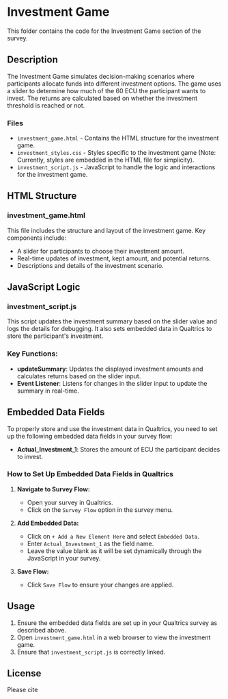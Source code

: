 # Investment Game

This folder contains the code for the Investment Game section of the survey.

## Description

The Investment Game simulates decision-making scenarios where participants allocate funds into different investment options. The game uses a slider to determine how much of the 60 ECU the participant wants to invest. The returns are calculated based on whether the investment threshold is reached or not.

### Files

- `investment_game.html` - Contains the HTML structure for the investment game.
- `investment_styles.css` - Styles specific to the investment game (Note: Currently, styles are embedded in the HTML file for simplicity).
- `investment_script.js` - JavaScript to handle the logic and interactions for the investment game.

## HTML Structure

### investment_game.html

This file includes the structure and layout of the investment game. Key components include:

- A slider for participants to choose their investment amount.
- Real-time updates of investment, kept amount, and potential returns.
- Descriptions and details of the investment scenario.

## JavaScript Logic

### investment_script.js

This script updates the investment summary based on the slider value and logs the details for debugging. It also sets embedded data in Qualtrics to store the participant's investment.

### Key Functions:

- **updateSummary**: Updates the displayed investment amounts and calculates returns based on the slider input.
- **Event Listener**: Listens for changes in the slider input to update the summary in real-time.

## Embedded Data Fields

To properly store and use the investment data in Qualtrics, you need to set up the following embedded data fields in your survey flow:

- **Actual_Investment_1**: Stores the amount of ECU the participant decides to invest.

### How to Set Up Embedded Data Fields in Qualtrics

1. **Navigate to Survey Flow:**
   - Open your survey in Qualtrics.
   - Click on the `Survey Flow` option in the survey menu.

2. **Add Embedded Data:**
   - Click on `+ Add a New Element Here` and select `Embedded Data`.
   - Enter `Actual_Investment_1` as the field name.
   - Leave the value blank as it will be set dynamically through the JavaScript in your survey.

3. **Save Flow:**
   - Click `Save Flow` to ensure your changes are applied.

## Usage

1. Ensure the embedded data fields are set up in your Qualtrics survey as described above.
2. Open `investment_game.html` in a web browser to view the investment game.
3. Ensure that `investment_script.js` is correctly linked.


## License

Please cite
